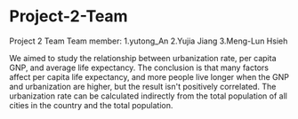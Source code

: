 # Project-2-Team
Project 2 Team
Team member:
1.yutong_An
2.Yujia Jiang
3.Meng-Lun Hsieh

We aimed to study the relationship between urbanization rate, per capita GNP, and average life expectancy. The conclusion is that many factors affect per capita life expectancy, and more people live longer when the GNP and urbanization are higher, but the result isn't positively correlated.
The urbanization rate can be calculated indirectly from the total population of all cities in the country and the total population.

